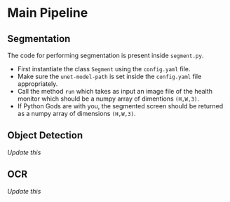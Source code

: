 # Main Pipeline

## Segmentation

The code for performing segmentation is present inside `segment.py`. 
- First instantiate the class `Segment` using the `config.yaml` file. 
- Make sure the `unet-model-path` is set inside the `config.yaml` file appropriately.
- Call the method `run` which takes as input an image file of the health monitor which should be a numpy array of dimentions `(H,W,3)`.
- If Python Gods are with you, the segmented screen should be returned as a numpy array of dimensions `(H,W,3)`.


## Object Detection

_Update this_

## OCR

_Update this_



